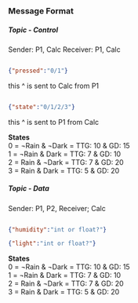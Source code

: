 ### Message Format

##### Topic - Control
Sender: P1, Calc
Receiver: P1, Calc
```json

{"pressed":"0/1"}
```
this ^ is sent to Calc from P1

```json

{"state":"0/1/2/3"}
```
this ^ is sent to P1 from Calc

**States**\
0 = ¬Rain & ¬Dark = TTG: 10 & GD: 15\
1 = ¬Rain & Dark = TTG: 7 & GD: 10\
2 = Rain & ¬Dark = TTG: 7 & GD: 20\
3 = Rain & Dark = TTG: 5 & GD: 20

##### Topic - Data
Sender: P1, P2, Receiver; Calc
```json

{"humidity":"int or float?"}
```

```json
{"light":"int or float?"}
```

**States**\
0 = ¬Rain & ¬Dark = TTG: 10 & GD: 15\
1 = ¬Rain & Dark = TTG: 7 & GD: 10\
2 = Rain & ¬Dark = TTG: 7 & GD: 20\
3 = Rain & Dark = TTG: 5 & GD: 20
